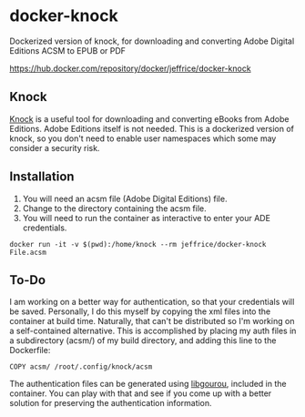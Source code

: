 # docker-knock
Dockerized version of knock, for downloading and converting Adobe Digital Editions ACSM to EPUB or PDF

https://hub.docker.com/repository/docker/jeffrice/docker-knock


##  Knock
[Knock](https://github.com/BentonEdmondson/knock) is a useful tool for downloading and converting eBooks from Adobe Editions.  Adobe Editions itself is not needed.  This is a dockerized version of knock, so you don't need to enable user namespaces which some may consider a security risk.

## Installation
1.  You will need an acsm file (Adobe Digital Editions) file.
1.  Change to the directory containing the acsm file.
1.  You will need to run the container as interactive to enter your ADE credentials.

```docker run -it -v $(pwd):/home/knock --rm jeffrice/docker-knock File.acsm```

## To-Do

I am working on a better way for authentication, so that your credentials will be saved.  Personally, I do this myself by copying the xml files into the container at build time.  Naturally, that can't be distributed so I'm working on a self-contained alternative.
This is accomplished by placing my auth files in a subdirectory (acsm/) of my build directory, and adding this line to the Dockerfile:

```COPY acsm/ /root/.config/knock/acsm```

The authentication files can be generated using [libgourou](https://indefero.soutade.fr/p/libgourou/), included in the container.  You can play with that and see if you come up with a better solution for preserving the authentication information.
